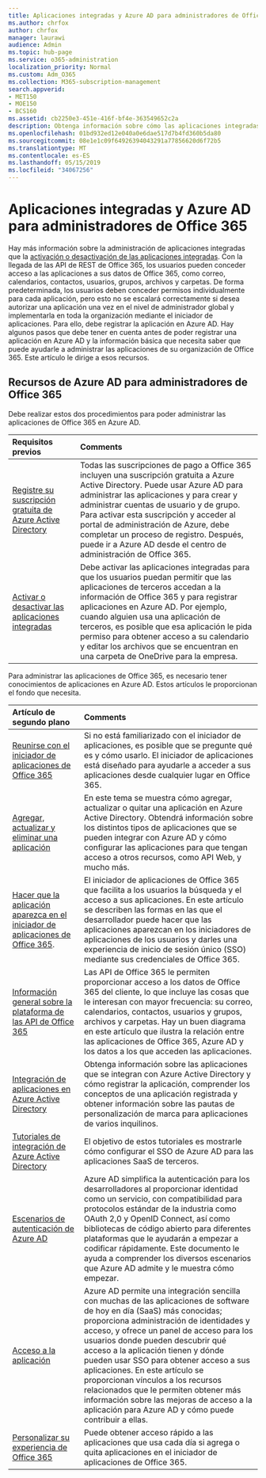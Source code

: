 ```yaml
---
title: Aplicaciones integradas y Azure AD para administradores de Office 365
ms.author: chrfox
author: chrfox
manager: laurawi
audience: Admin
ms.topic: hub-page
ms.service: o365-administration
localization_priority: Normal
ms.custom: Adm_O365
ms.collection: M365-subscription-management
search.appverid:
- MET150
- MOE150
- BCS160
ms.assetid: cb2250e3-451e-416f-bf4e-363549652c2a
description: Obtenga información sobre cómo las aplicaciones integradas de O365 se registran y administran en Azure AD
ms.openlocfilehash: 01bd932ed12e040a0e6dae517d7b4fd360b5da80
ms.sourcegitcommit: 08e1e1c09f64926394043291a77856620d6f72b5
ms.translationtype: MT
ms.contentlocale: es-ES
ms.lasthandoff: 05/15/2019
ms.locfileid: "34067256"
---
```

# <a name="integrated-apps-and-azure-ad-for-office-365-administrators"></a>Aplicaciones integradas y Azure AD para administradores de Office 365

Hay más información sobre la administración de aplicaciones integradas que la [activación o desactivación de las aplicaciones integradas](https://support.office.com/article/7e453a40-66df-44ab-92a1-96786cb7fb34#__toc379982114). Con la llegada de las API de REST de Office 365, los usuarios pueden conceder acceso a las aplicaciones a sus datos de Office 365, como correo, calendarios, contactos, usuarios, grupos, archivos y carpetas. De forma predeterminada, los usuarios deben conceder permisos individualmente para cada aplicación, pero esto no se escalará correctamente si desea autorizar una aplicación una vez en el nivel de administrador global y implementarla en toda la organización mediante el iniciador de aplicaciones. Para ello, debe registrar la aplicación en Azure AD. Hay algunos pasos que debe tener en cuenta antes de poder registrar una aplicación en Azure AD y la información básica que necesita saber que puede ayudarle a administrar las aplicaciones de su organización de Office 365. Este artículo le dirige a esos recursos.
  
## <a name="azure-ad-resources-for-office-365-admins"></a>Recursos de Azure AD para administradores de Office 365

Debe realizar estos dos procedimientos para poder administrar las aplicaciones de Office 365 en Azure AD.
  
|**Requisitos previos**|**Comments**|
|:-----|:-----|
|[Registre su suscripción gratuita de Azure Active Directory](https://go.microsoft.com/fwlink/?LinkId=617127) <br/> |Todas las suscripciones de pago a Office 365 incluyen una suscripción gratuita a Azure Active Directory. Puede usar Azure AD para administrar las aplicaciones y para crear y administrar cuentas de usuario y de grupo. Para activar esta suscripción y acceder al portal de administración de Azure, debe completar un proceso de registro. Después, puede ir a Azure AD desde el centro de administración de Office 365.  <br/> |
|[Activar o desactivar las aplicaciones integradas](https://support.office.com/article/7e453a40-66df-44ab-92a1-96786cb7fb34#__toc379982114) <br/> |Debe activar las aplicaciones integradas para que los usuarios puedan permitir que las aplicaciones de terceros accedan a la información de Office 365 y para registrar aplicaciones en Azure AD. Por ejemplo, cuando alguien usa una aplicación de terceros, es posible que esa aplicación le pida permiso para obtener acceso a su calendario y editar los archivos que se encuentran en una carpeta de OneDrive para la empresa.  <br/> |
   
Para administrar las aplicaciones de Office 365, es necesario tener conocimientos de aplicaciones en Azure AD. Estos artículos le proporcionan el fondo que necesita.
  
|**Artículo de segundo plano**|**Comments**|
|:-----|:-----|
|[Reunirse con el iniciador de aplicaciones de Office 365](https://support.office.com/article/79f12104-6fed-442f-96a0-eb089a3f476a) <br/> |Si no está familiarizado con el iniciador de aplicaciones, es posible que se pregunte qué es y cómo usarlo. El iniciador de aplicaciones está diseñado para ayudarle a acceder a sus aplicaciones desde cualquier lugar en Office 365.  <br/> |
|[Agregar, actualizar y eliminar una aplicación](https://go.microsoft.com/fwlink/?LinkId=617137) <br/> |En este tema se muestra cómo agregar, actualizar o quitar una aplicación en Azure Active Directory. Obtendrá información sobre los distintos tipos de aplicaciones que se pueden integrar con Azure AD y cómo configurar las aplicaciones para que tengan acceso a otros recursos, como API Web, y mucho más.  <br/> |
|[Hacer que la aplicación aparezca en el iniciador de aplicaciones de Office 365](https://go.microsoft.com/fwlink/?LinkId=617138).  <br/> |El iniciador de aplicaciones de Office 365 que facilita a los usuarios la búsqueda y el acceso a sus aplicaciones. En este artículo se describen las formas en las que el desarrollador puede hacer que las aplicaciones aparezcan en los iniciadores de aplicaciones de los usuarios y darles una experiencia de inicio de sesión único (SSO) mediante sus credenciales de Office 365.  <br/> |
|[Información general sobre la plataforma de las API de Office 365](https://go.microsoft.com/fwlink/?LinkId=617140) <br/> |Las API de Office 365 le permiten proporcionar acceso a los datos de Office 365 del cliente, lo que incluye las cosas que le interesan con mayor frecuencia: su correo, calendarios, contactos, usuarios y grupos, archivos y carpetas. Hay un buen diagrama en este artículo que ilustra la relación entre las aplicaciones de Office 365, Azure AD y los datos a los que acceden las aplicaciones.  <br/> |
|[Integración de aplicaciones en Azure Active Directory](https://docs.microsoft.com/azure/active-directory/develop/quickstart-v1-add-azure-ad-app) <br/> | Obtenga información sobre las aplicaciones que se integran con Azure Active Directory y cómo registrar la aplicación, comprender los conceptos de una aplicación registrada y obtener información sobre las pautas de personalización de marca para aplicaciones de varios inquilinos.  <br/> |
|[Tutoriales de integración de Azure Active Directory](https://docs.microsoft.com/azure/active-directory/saas-apps/tutorial-list) <br/> |El objetivo de estos tutoriales es mostrarle cómo configurar el SSO de Azure AD para las aplicaciones SaaS de terceros.  <br/> |
|[Escenarios de autenticación de Azure AD](https://go.microsoft.com/fwlink/?LinkId=617145) <br/> |Azure AD simplifica la autenticación para los desarrolladores al proporcionar identidad como un servicio, con compatibilidad para protocolos estándar de la industria como OAuth 2,0 y OpenID Connect, así como bibliotecas de código abierto para diferentes plataformas que le ayudarán a empezar a codificar rápidamente. Este documento le ayuda a comprender los diversos escenarios que Azure AD admite y le muestra cómo empezar.  <br/> |
|[Acceso a la aplicación](https://docs.microsoft.com/azure/active-directory/manage-apps/what-is-access-management) <br/> |Azure AD permite una integración sencilla con muchas de las aplicaciones de software de hoy en día (SaaS) más conocidas; proporciona administración de identidades y acceso, y ofrece un panel de acceso para los usuarios donde pueden descubrir qué acceso a la aplicación tienen y dónde pueden usar SSO para obtener acceso a sus aplicaciones. En este artículo se proporcionan vínculos a los recursos relacionados que le permiten obtener más información sobre las mejoras de acceso a la aplicación para Azure AD y cómo puede contribuir a ellas.  <br/> |
|[Personalizar su experiencia de Office 365](https://support.office.com/article/eb34a21b-52fa-4fbf-a8d5-146132242985) <br/> |Puede obtener acceso rápido a las aplicaciones que usa cada día si agrega o quita aplicaciones en el iniciador de aplicaciones de Office 365.  <br/> |
   

